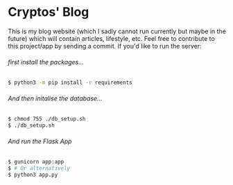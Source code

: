 # Cryptos' Blog

This is my blog website (which I sadly cannot run currently but maybe in the future) which will contain articles, lifestyle, etc. Feel free to contribute to this project/app by sending a commit.
If you'd like to run the server: 
###### first install the packages...
```sh
$ python3 -m pip install -r requirements
```
###### And then initalise the database...
```sh
$ chmod 755 ./db_setup.sh
$ ./db_setup.sh
```
###### And run the Flask App
```sh
$ gunicorn app:app
$ # Or alternatively
$ python3 app.py
```